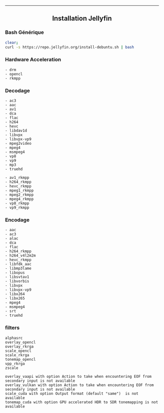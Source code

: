 ---------------------------------------------------------------------------------------------------------------------------------------------------------------------------------------------
## <p align='center'> Installation Jellyfin </p>
### Bash Générique
```bash
clear;
curl -s https://repo.jellyfin.org/install-debuntu.sh | bash
```

### Hardware Acceleration
```
- drm
- opencl
- rkmpp
```

### Decodage
```
- ac3
- aac
- av1
- dca
- flac
- h264
- hevc
- libdav1d
- libvpx
- libvpx-vp9
- mpeg2video
- mpeg4
- msmpeg4
- vp8
- vp9
- mp3
- truehd

- av1_rkmpp
- h264_rkmpp
- hevc_rkmpp
- mpeg1_rkmpp
- mpeg2_rkmpp
- mpeg4_rkmpp
- vp8_rkmpp
- vp9_rkmpp
```


### Encodage
```
- aac
- ac3
- alac
- dca
- flac
- h264_rkmpp
- h264_v4l2m2m
- hevc_rkmpp
- libfdk_aac
- libmp3lame
- libopus
- libsvtav1
- libvorbis
- libvpx
- libvpx-vp9
- libx264
- libx265
- mpeg4
- msmpeg4
- srt
- truehd
```


### filters
```
alphasrc
overlay_opencl
overlay_rkrga
scale_opencl
scale_rkrga
tonemap_opencl
vpp_rkrga
zscale

overlay_vaapi with option Action to take when encountering EOF from secondary input is not available
overlay_vulkan with option Action to take when encountering EOF from secondary input is not available
scale_cuda with option Output format (default "same")  is not available
tonemap_cuda with option GPU accelerated HDR to SDR tonemapping is not available
```

